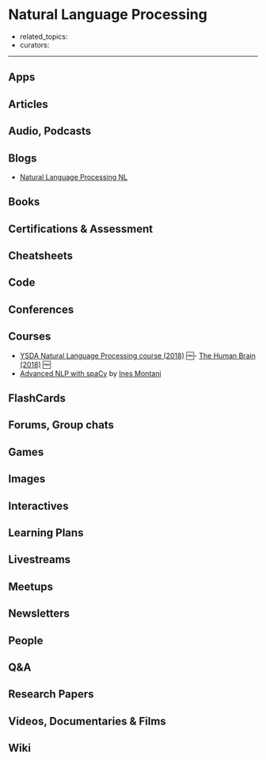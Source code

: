 # Natural Language Processing

- related_topics:
- curators:

------

## Apps

## Articles

## Audio, Podcasts

## Blogs

- [Natural Language Processing NL](https://nlpers.blogspot.nl/)

## Books

## Certifications & Assessment

## Cheatsheets

## Code

## Conferences

## Courses

- [YSDA Natural Language Processing course (2018)](https://github.com/yandexdataschool/nlp_course) 🆓- [The Human Brain (2018)](https://nancysbraintalks.mit.edu/course/9-11-the-human-brain) 🆓
- [Advanced NLP with spaCy](https://course.spacy.io/) by [Ines Montani](https://twitter.com/_inesmontani)

## FlashCards

## Forums, Group chats

## Games

## Images

## Interactives

## Learning Plans

## Livestreams

## Meetups

## Newsletters

## People

## Q&A

## Research Papers

## Videos, Documentaries & Films

## Wiki
